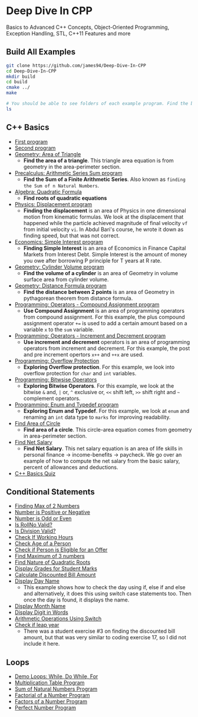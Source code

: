# Deep Dive In CPP

Basics to Advanced C++ Concepts, Object-Oriented Programming, Exception Handling, STL, C++11 Features and more

## Build All Examples

~~~bash
git clone https://github.com/james94/Deep-Dive-In-CPP
cd Deep-Dive-In-CPP
mkdir build
cd build
cmake ../
make

# You should be able to see folders of each example program. Find the binary you want to run and execute it via "./"
ls
~~~

## C++ Basics

- [First program](./features/basics/first/main.cpp)
- [Second program](./features/basics/second/main.cpp)
- [Geometry: Area of Triangle](./features/basics/math/geometry/area-perimeter/triangle-area/main.cpp)
    - **Find the area of a triangle**. This triangle area equation is from geometry in the area-perimeter section.
- [Precalculus: Arithmetic Series Sum program](./features/basics/math/precalculus/series/arithmetic-series-sum/main.cpp)
    - **Find the Sum of a Finite Arithmetic Series**. Also known as `finding the Sum of n Natural Numbers`.
- [Algebra: Quadratic Formula](./features/basics/math/algebra/quadratic-eqs-fun/quadratic-formula/main.cpp)
    - **Find roots of quadratic equations**
- [Physics: Displacement program](./features/basics/physics/one-dimensional-motion/kinematic-formulas/displacement/main.cpp)
    - **Finding the displacement** is an area of Physics in one dimensional motion from kinematic formulas. We look at the displacement that happened while the particle achieved magnitude of final velocity `vf` from initial velocity `vi`. In Abdul Bari's course, he wrote it down as finding speed, but that was not correct.
- [Economics: Simple Interest program](./features/finance-capital-markets/interest-debt/simple-interest/main.cpp)
    - **Finding Simple Interest** is an area of Economics in Finance Capital Markets from Interest Debt. Simple Interest is the amount of money you owe after borrowing P principle for T years at R rate.
- [Geometry: Cylinder Volume program](./features/basics/math/geometry/volume-surface-area/cylinder-volume/main.cpp)
    - **Find the volume of a cylinder** is an area of Geometry in volume surface area from cylinder volume.
- [Geometry: Distance Formula program](./features/basics/math/geometry/pythagorean-theorem/distance-formula/main.cpp)
    - **Find the distance between 2 points** is an area of Geometry in pythagorean theorem from distance formula.
- [Programming: Operators - Compound Assignment program](./features/basics/operators/compound-assignment/main.cpp)
    - **Use Compound Assignment** is an area of programming operators from compound assignment. For this example, the plus compound assignment operator `+=` is used to add a certain amount based on a variable `x` to the `sum` variable.
- [Programming: Operators - Increment and Decrement program](./features/basics/operators/inc-dec/main.cpp)
    - **Use increment and decrement** operators is an area of programming operators from increment and decrement. For this example, the post and pre increment opertors `x++` and `++x` are used.
- [Programming: Overflow Protection](./features/basics/overflow/main.cpp)
    - **Exploring Overflow protection**. For this example, we look into overflow protection for `char` and `int` variables.
- [Programming: Bitwsise Operators](./features/basics/bitwise-operators/main.cpp)
    - **Exploring Bitwise Operators**. For this example, we look at the bitwise `&` and, `|` or, `^` exclusive or, `<<` shift left, `>>` shift right and `~` complement operators.
- [Programming: Enum and Typedef program](./features/basics/enum-typedef/main.cpp)
    - **Exploring Enum and Typedef**. For this example, we look at `enum` and renaming an `int` data type to `marks` for improving readability.
- [Find Area of Circle](./features/basics/math/geometry/area-perimeter/circle-area/main.cpp)
    - **Find area of a circle**. This circle-area equation comes from geometry in area-perimeter section.
- [Find Net Salary](./features/basics/life-skills/personal-finance/income-benefits/paycheck/net-salary/main.cpp)
    - **Find Net Salary**. This net salary equation is an area of life skills in personal finance -> income-benefits -> paycheck. We go over an example of how to compute the net salary from the basic salary, percent of allowances and deductions.
- [C++ Basics Quiz](./features/basics/Quiz.md)

## Conditional Statements

- [Finding Max of 2 Numbers](./features/conditional-statements/max/main.cpp)
- [Number is Positive or Negative](./features/conditional-statements/sign/main.cpp)
- [Number is Odd or Even](./features/conditional-statements/odd-even/main.cpp)
- [Is RollNo Valid?](./features/conditional-statements/rollno-valid/main.cpp)
- [Is Division Valid?](./features/conditional-statements/division-valid/main.cpp)
- [Check If Working Hours](./features/conditional-statements/check-is-working/main.cpp)
- [Check Age of a Person](./features/conditional-statements/check-age/main.cpp)
- [Check if Person is Eligible for an Offer](./features/conditional-statements/eligible/main.cpp)
- [Find Maximum of 3 numbers](./features/conditional-statements/find-max-of-3-num/main.cpp)
- [Find Nature of Quadratic Roots](./features/conditional-statements/nature-quadratic-roots/main.cpp)
- [Display Grades for Student Marks](./features/conditional-statements/display-grade-marks/main.cpp)
- [Calculate Discounted Bill Amount](./features/conditional-statements/discount-bill/main.cpp)
- [Display Day Name](./features/conditional-statements/display-day-name/main.cpp)
    - This example shows how to check the day using if, else if and else and alternatively, it does this using switch case statements too. Then once the day is found, it displays the name.
- [Display Month Name](./features/conditional-statements/display-month-name/main.cpp)
- [Display Digit in Words](./features/conditional-statements/display/main.cpp)
- [Arithmetic Operations Using Switch](./features/conditional-statements/arithmetic-operations-menu/main.cpp)
- [Check if leap year](./features/conditional-statements/check-if-leap-year/main.cpp)
    - There was a student exercise #3 on finding the discounted bill amount, but that was very similar to coding exercise 17, so I did not include it here.

## Loops

- [Demo Loops: While, Do While, For](./features/loops/demo-loops)
- [Multiplication Table Program](./features/loops/multiplication-table)
- [Sum of Natural Numbers Program](./features/loops/sum-natural-numbers)
- [Factorial of a Number Program](./features/loops/factorial-of-number)
- [Factors of a Number Program](./features/loops/factors-of-number)
- [Perfect Number Program](./features/loops/perfect-number)
